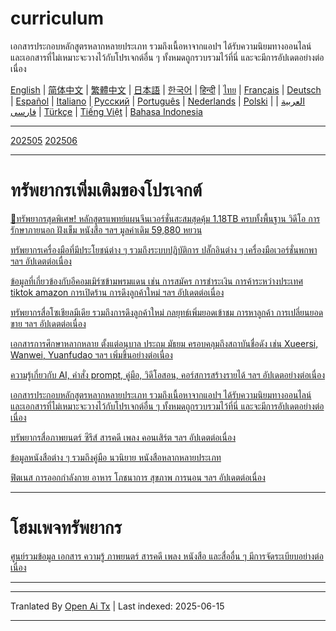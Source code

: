 # curriculum

เอกสารประกอบหลักสูตรหลากหลายประเภท รวมถึงเนื้อหาจากแอปฯ ได้รับความนิยมทางออนไลน์ และเอกสารที่ไม่เหมาะจะวางไว้กับโปรเจกต์อื่น ๆ ทั้งหมดถูกรวบรวมไว้ที่นี่ และจะมีการอัปเดตอย่างต่อเนื่อง


[English](https://openaitx.github.io/view.html?user=mswnlz&project=curriculum&lang=en) | [简体中文](https://openaitx.github.io/view.html?user=mswnlz&project=curriculum&lang=zh-CN) | [繁體中文](https://openaitx.github.io/view.html?user=mswnlz&project=curriculum&lang=zh-TW) | [日本語](https://openaitx.github.io/view.html?user=mswnlz&project=curriculum&lang=ja) | [한국어](https://openaitx.github.io/view.html?user=mswnlz&project=curriculum&lang=ko) | [हिन्दी](https://openaitx.github.io/view.html?user=mswnlz&project=curriculum&lang=hi) | [ไทย](https://openaitx.github.io/view.html?user=mswnlz&project=curriculum&lang=th) | [Français](https://openaitx.github.io/view.html?user=mswnlz&project=curriculum&lang=fr) | [Deutsch](https://openaitx.github.io/view.html?user=mswnlz&project=curriculum&lang=de) | [Español](https://openaitx.github.io/view.html?user=mswnlz&project=curriculum&lang=es) | [Italiano](https://openaitx.github.io/view.html?user=mswnlz&project=curriculum&lang=it) | [Русский](https://openaitx.github.io/view.html?user=mswnlz&project=curriculum&lang=ru) | [Português](https://openaitx.github.io/view.html?user=mswnlz&project=curriculum&lang=pt) | [Nederlands](https://openaitx.github.io/view.html?user=mswnlz&project=curriculum&lang=nl) | [Polski](https://openaitx.github.io/view.html?user=mswnlz&project=curriculum&lang=pl) | [العربية](https://openaitx.github.io/view.html?user=mswnlz&project=curriculum&lang=ar) | [فارسی](https://openaitx.github.io/view.html?user=mswnlz&project=curriculum&lang=fa) | [Türkçe](https://openaitx.github.io/view.html?user=mswnlz&project=curriculum&lang=tr) | [Tiếng Việt](https://openaitx.github.io/view.html?user=mswnlz&project=curriculum&lang=vi) | [Bahasa Indonesia](https://openaitx.github.io/view.html?user=mswnlz&project=curriculum&lang=id)


-------------------

[202505](https://raw.githubusercontent.com/mswnlz/curriculum/main/202505.md)
[202506](https://raw.githubusercontent.com/mswnlz/curriculum/main/202506.md)

---------------
# ทรัพยากรเพิ่มเติมของโปรเจกต์

[🎁ทรัพยากรสุดพิเศษ! หลักสูตรแพทย์แผนจีนเวอร์ชั่นสะสมสุดคุ้ม 1.18TB ครบทั้งพื้นฐาน วิดีโอ การรักษาภายนอก ฝังเข็ม หนังสือ ฯลฯ มูลค่าเดิม 59,880 หยวน](https://github.com/mswnlz/chinese-traditional)

[ทรัพยากรเครื่องมือที่มีประโยชน์ต่าง ๆ รวมถึงระบบปฏิบัติการ ปลั๊กอินต่าง ๆ เครื่องมือเวอร์ชั่นพกพา ฯลฯ อัปเดตต่อเนื่อง](https://github.com/mswnlz/tools)


[ข้อมูลที่เกี่ยวข้องกับอีคอมเมิร์ซข้ามพรมแดน เช่น การสมัคร การชำระเงิน การค้าระหว่างประเทศ tiktok amazon การเปิดร้าน การดึงลูกค้าใหม่ ฯลฯ อัปเดตต่อเนื่อง](https://github.com/mswnlz/cross-border)

[ทรัพยากรสื่อโซเชียลมีเดีย รวมถึงการดึงลูกค้าใหม่ กลยุทธ์เพิ่มยอดเข้าชม การหาลูกค้า การเปลี่ยนยอดขาย ฯลฯ อัปเดตต่อเนื่อง](https://github.com/mswnlz/self-media)

[ เอกสารการศึกษาหลากหลาย ตั้งแต่อนุบาล ประถม มัธยม ครอบคลุมถึงสถาบันชื่อดัง เช่น Xueersi, Wanwei, Yuanfudao ฯลฯ เพิ่มขึ้นอย่างต่อเนื่อง](https://github.com/mswnlz/edu-knowlege)

[ความรู้เกี่ยวกับ AI, คำสั่ง prompt, คู่มือ, วิดีโอสอน, คอร์สการสร้างรายได้ ฯลฯ อัปเดตอย่างต่อเนื่อง](https://github.com/mswnlz/AIknowledge)

[เอกสารประกอบหลักสูตรหลากหลายประเภท รวมถึงเนื้อหาจากแอปฯ ได้รับความนิยมทางออนไลน์ และเอกสารที่ไม่เหมาะจะวางไว้กับโปรเจกต์อื่น ๆ ทั้งหมดถูกรวบรวมไว้ที่นี่ และจะมีการอัปเดตอย่างต่อเนื่อง](https://github.com/mswnlz/curriculum)

[ทรัพยากรสื่อภาพยนตร์ ซีรีส์ สารคดี เพลง คอนเสิร์ต ฯลฯ อัปเดตต่อเนื่อง](https://github.com/mswnlz/movies)

[ข้อมูลหนังสือต่าง ๆ รวมถึงคู่มือ นวนิยาย หนังสือหลากหลายประเภท](https://github.com/mswnlz/book)

[ฟิตเนส การออกกำลังกาย อาหาร โภชนาการ สุขภาพ การนอน ฯลฯ อัปเดตต่อเนื่อง](https://github.com/mswnlz/healthy)

---------------

# โฮมเพจทรัพยากร
[ศูนย์รวมข้อมูล เอกสาร ความรู้ ภาพยนตร์ สารคดี เพลง หนังสือ และสื่ออื่น ๆ มีการจัดระเบียบอย่างต่อเนื่อง](https://github.com/mswnlz)

---------------

---

Tranlated By [Open Ai Tx](https://github.com/OpenAiTx/OpenAiTx) | Last indexed: 2025-06-15

---